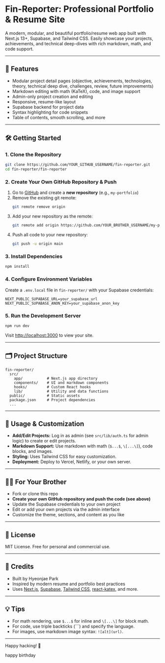 # Fin-Reporter: Professional Portfolio & Resume Site

A modern, modular, and beautiful portfolio/resume web app built with Next.js 13+, Supabase, and Tailwind CSS. Easily showcase your projects, achievements, and technical deep-dives with rich markdown, math, and code support.

---

## 🚀 Features
- Modular project detail pages (objective, achievements, technologies, theory, technical deep dive, challenges, review, future improvements)
- Markdown editing with math (KaTeX), code, and image support
- Admin-only project creation and editing
- Responsive, resume-like layout
- Supabase backend for project data
- Syntax highlighting for code snippets
- Table of contents, smooth scrolling, and more

---

## 🛠️ Getting Started

### 1. **Clone the Repository**
```bash
git clone https://github.com/YOUR_GITHUB_USERNAME/fin-reporter.git
cd fin-reporter/fin-reporter
```

### 2. **Create Your Own GitHub Repository & Push**
1. Go to [GitHub](https://github.com/) and create a **new repository** (e.g., `my-portfolio`)
2. Remove the existing git remote:
   ```bash
   git remote remove origin
   ```
3. Add your new repository as the remote:
   ```bash
   git remote add origin https://github.com/YOUR_BROTHER_USERNAME/my-portfolio.git
   ```
4. Push all code to your new repository:
   ```bash
   git push -u origin main
   ```

### 3. **Install Dependencies**
```bash
npm install
```

### 4. **Configure Environment Variables**
Create a `.env.local` file in `fin-reporter/` with your Supabase credentials:
```env
NEXT_PUBLIC_SUPABASE_URL=your_supabase_url
NEXT_PUBLIC_SUPABASE_ANON_KEY=your_supabase_anon_key
```

### 5. **Run the Development Server**
```bash
npm run dev
```
Visit [http://localhost:3000](http://localhost:3000) to view your site.

---

## 🗂️ Project Structure
```
fin-reporter/
  src/
    app/           # Next.js app directory
    components/    # UI and markdown components
    hooks/         # Custom React hooks
    lib/           # Utility and data functions
  public/          # Static assets
  package.json     # Project dependencies
  ...
```

---

## 📝 Usage & Customization
- **Add/Edit Projects:** Log in as admin (see `src/lib/auth.ts` for admin logic) to create or edit projects.
- **Markdown Support:** Use markdown with math (`$...$`, `\[...\]`), code blocks, and images.
- **Styling:** Uses Tailwind CSS for easy customization.
- **Deployment:** Deploy to Vercel, Netlify, or your own server.

---

## 🧑‍💻 For Your Brother
- Fork or clone this repo
- **Create your own GitHub repository and push the code (see above)**
- Update the Supabase credentials to your own project
- Edit or add your own projects via the admin interface
- Customize the theme, sections, and content as you like

---

## 📄 License
MIT License. Free for personal and commercial use.

---

## 🙏 Credits
- Built by Hyeonjae Park
- Inspired by modern resume and portfolio best practices
- Uses [Next.js](https://nextjs.org/), [Supabase](https://supabase.com/), [Tailwind CSS](https://tailwindcss.com/), [react-katex](https://github.com/talyssonoc/react-katex), and more.

---

## 💡 Tips
- For math rendering, use `$...$` for inline and `\[...\]` for block math.
- For code, use triple backticks (```) and specify the language.
- For images, use markdown image syntax: `![alt](url)`.

---

Happy hacking! 🎉

happy birthday